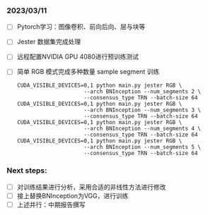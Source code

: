### 2023/03/11

- [ ]  Pytorch学习：图像卷积、前向后向、层与块等
- [ ]  Jester 数据集完成处理
- [ ]  远程配置NVIDIA GPU 4080进行预训练测试
- [ ]  简单 RGB 模式完成多种数量 sample segment 训练
    
    ```
    CUDA_VISIBLE_DEVICES=0,1 python main.py jester RGB \
                         --arch BNInception --num_segments 2 \
                         --consensus_type TRN --batch-size 64
    CUDA_VISIBLE_DEVICES=0,1 python main.py jester RGB \
                         --arch BNInception --num_segments 3 \
                         --consensus_type TRN --batch-size 64
    CUDA_VISIBLE_DEVICES=0,1 python main.py jester RGB \
                         --arch BNInception --num_segments 4 \
                         --consensus_type TRN --batch-size 64
    CUDA_VISIBLE_DEVICES=0,1 python main.py jester RGB \
                         --arch BNInception --num_segments 5 \
                         --consensus_type TRN --batch-size 64
    ```
    

### Next steps:

- [ ]  对训练结果进行分析，采用合适的非线性方法进行修改
- [ ]  接上替换BNInception为VGG，进行训练
- [ ]  上述并行：中期报告撰写
